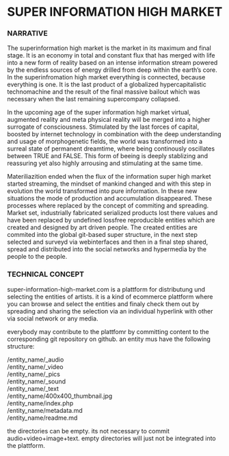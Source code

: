 # SUPER INFORMATION HIGH MARKET

### NARRATIVE

The superinformation high market is the market in its maximum and final stage. It is an economy in total and constant flux that has merged with life into a new form of reality based on an intense information stream powered by the endless sources of energy drilled from deep within the earth’s core.
In the superinfromation high market everything is connected, because everything is one.
It is the last product of a globalized hypercapitalistic technomachine and the result of the final massive bailout which was necessary when the last remaining supercompany collapsed.

 
In the upcoming age of the super information high market virtual, augmented reality and meta physical reality will be merged into a higher surrogate of consciousness. Stimulated by the last forces of capital, boosted by internet technology in combination with the deep understanding and usage of morphogenetic fields, the world was transformed into a surreal state of permanent dreamtime, where being continously oscillates between TRUE and FALSE. This form of beeing is deeply stablizing and reassuring yet also highly arrousing and stimulating at the same time.

Materiliazition ended when the flux of the information super high market started streaming, the mindset of mankind changed and with this step in evolution the world transformed into pure information. 
In these new situations the mode of production and accumulation disappeared. These processes where replaced by the concept of commiting and spreading. Market set, industrially fabricated serialized products lost there values and have been replaced by undefined lossfree reproducible entities which are created and designed by art driven people. The created entities are commited into the global git-based super structure, in the next step selected and surveyd via webinterfaces and then in a final step shared, spread and distributed into the social networks and hypermedia by the people to the people.




### TECHNICAL CONCEPT

super-information-high-market.com is a plattform for distributung und selecting the entities of artists. it is a kind of ecommerce plattform where you can browse and select the entities and finaly check them out by spreading and sharing the selection via an individual hyperlink with other via social network or any media.

everybody may contribute to the plattfomr by committing content to the corresponding git repository on github. 
an entity mus have the following structure:

/entity_name/_audio  
/entity_name/_video  
/entity_name/_pics  
/entity_name/_sound  
/entity_name/_text  
/entity_name/400x400_thumbnail.jpg  
/entity_name/index.php  
/entity_name/metadata.md  
/entity_name/readme.md  


the directories can be empty. its not necessary to commit audio+video+image+text. empty directories will just not be integrated into the plattform.		
